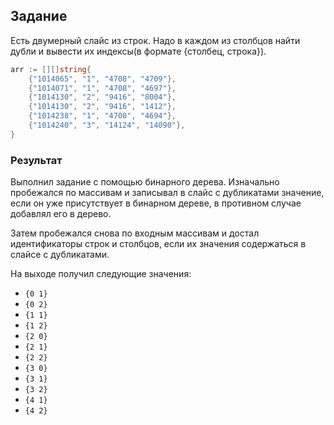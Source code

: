 ## Задание

Есть двумерный слайс из строк. Надо в каждом из столбцов найти дубли и вывести их индексы(в формате {столбец, строка}).

```go
arr := [][]string{
    {"1014065", "1", "4708", "4709"},
    {"1014071", "1", "4708", "4697"},
    {"1014130", "2", "9416", "8004"},
    {"1014130", "2", "9416", "1412"},
    {"1014238", "1", "4708", "4694"},
    {"1014240", "3", "14124", "14090"},
}
```

### Результат

Выполнил задание с помощью бинарного дерева.
Изначально пробежался по массивам и записывал в слайс с дубликатами значение, если он уже присутствует в бинарном дереве, в противном случае добавлял его в дерево.

Затем пробежался снова по входным массивам и достал идентификаторы строк и столбцов, если их значения содержаться в слайсе с дубликатами.

На выходе получил следующие значения:

- `{0 1}`
- `{0 2}`
- `{1 1}`
- `{1 2}`
- `{2 0}`
- `{2 1}`
- `{2 2}`
- `{3 0}`
- `{3 1}`
- `{3 2}`
- `{4 1}`
- `{4 2}`
